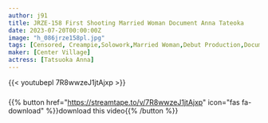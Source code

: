 ```yaml
---
author: j91
title: JRZE-158 First Shooting Married Woman Document Anna Tateoka
date: 2023-07-20T00:00:00Z
image: "h_086jrze158pl.jpg"
tags: [Censored, Creampie,Solowork,Married Woman,Debut Production,Documentary,Mature Woman	]
maker: [Center Village]
actress: [Tatsuoka Anna]
---
```



{{< youtubepl 7R8wwzeJ1jtAjxp >}}
###

{{% button href="https://streamtape.to/v/7R8wwzeJ1jtAjxp" icon="fas fa-download" %}}download this video{{% /button %}}
